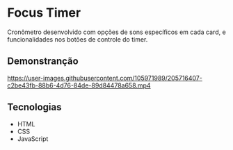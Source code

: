 # Focus Timer
Cronômetro desenvolvido com opções de sons específicos em cada card, e funcionalidades nos botões de controle do timer.

## Demonstranção

https://user-images.githubusercontent.com/105971989/205716407-c2be43fb-88b6-4d76-84de-89d84478a658.mp4

## Tecnologias
- HTML
- CSS
- JavaScript
